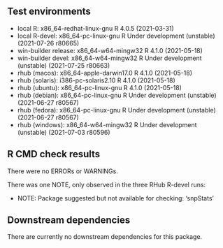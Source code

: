 ## Test environments
* local R:             x86_64-redhat-linux-gnu R 4.0.5 (2021-03-31)
* local R-devel:       x86_64-pc-linux-gnu     R Under development (unstable) (2021-07-26 r80665)
* win-builder release: x86_64-w64-mingw32      R 4.1.0 (2021-05-18)
* win-builder devel:   x86_64-w64-mingw32      R Under development (unstable) (2021-07-25 r80663)
* rhub (macos):        x86_64-apple-darwin17.0 R 4.1.0 (2021-05-18)
* rhub (solaris):      i386-pc-solaris2.10     R 4.1.0 (2021-05-18)
* rhub (ubuntu):       x86_64-pc-linux-gnu     R 4.1.0 (2021-05-18)
* rhub (debian):       x86_64-pc-linux-gnu     R Under development (unstable) (2021-06-27 r80567)
* rhub (fedora):       x86_64-pc-linux-gnu     R Under development (unstable) (2021-06-27 r80567)
* rhub (windows):      x86_64-w64-mingw32      R Under development (unstable) (2021-07-03 r80596)

## R CMD check results
There were no ERRORs or WARNINGs.

There was one NOTE, only observed in the three RHub R-devel runs:

- NOTE: Package suggested but not available for checking: ‘snpStats’

## Downstream dependencies
There are currently no downstream dependencies for this package.
